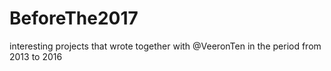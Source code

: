 # BeforeThe2017
interesting projects that wrote together with @VeeronTen in the period from 2013 to 2016

